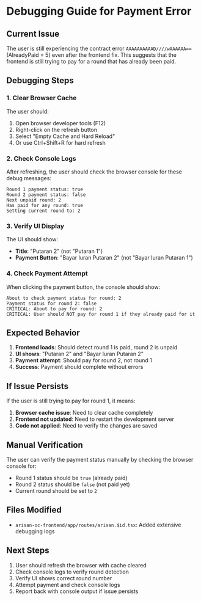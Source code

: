 # Debugging Guide for Payment Error

## Current Issue

The user is still experiencing the contract error `AAAAAAAAAAD////wAAAAAA==` (AlreadyPaid = 5) even after the frontend fix. This suggests that the frontend is still trying to pay for a round that has already been paid.

## Debugging Steps

### 1. Clear Browser Cache
The user should:
1. Open browser developer tools (F12)
2. Right-click on the refresh button
3. Select "Empty Cache and Hard Reload"
4. Or use Ctrl+Shift+R for hard refresh

### 2. Check Console Logs
After refreshing, the user should check the browser console for these debug messages:

```
Round 1 payment status: true
Round 2 payment status: false
Next unpaid round: 2
Has paid for any round: true
Setting current round to: 2
```

### 3. Verify UI Display
The UI should show:
- **Title**: "Putaran 2" (not "Putaran 1")
- **Payment Button**: "Bayar Iuran Putaran 2" (not "Bayar Iuran Putaran 1")

### 4. Check Payment Attempt
When clicking the payment button, the console should show:
```
About to check payment status for round: 2
Payment status for round 2: false
CRITICAL: About to pay for round: 2
CRITICAL: User should NOT pay for round 1 if they already paid for it
```

## Expected Behavior

1. **Frontend loads**: Should detect round 1 is paid, round 2 is unpaid
2. **UI shows**: "Putaran 2" and "Bayar Iuran Putaran 2"
3. **Payment attempt**: Should pay for round 2, not round 1
4. **Success**: Payment should complete without errors

## If Issue Persists

If the user is still trying to pay for round 1, it means:

1. **Browser cache issue**: Need to clear cache completely
2. **Frontend not updated**: Need to restart the development server
3. **Code not applied**: Need to verify the changes are saved

## Manual Verification

The user can verify the payment status manually by checking the browser console for:
- Round 1 status should be `true` (already paid)
- Round 2 status should be `false` (not paid yet)
- Current round should be set to `2`

## Files Modified

- `arisan-oc-frontend/app/routes/arisan.$id.tsx`: Added extensive debugging logs

## Next Steps

1. User should refresh the browser with cache cleared
2. Check console logs to verify round detection
3. Verify UI shows correct round number
4. Attempt payment and check console logs
5. Report back with console output if issue persists
